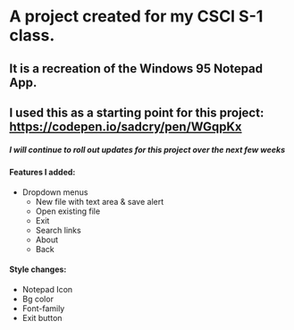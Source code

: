 # A project created for my CSCI S-1 class.
## It is a recreation of the Windows 95 Notepad App.
## I used this as a starting point for this project: https://codepen.io/sadcry/pen/WGqpKx

##### *I will continue to roll out updates for this project over the next few weeks*

#### Features I added: 
* Dropdown menus
  * New file with text area & save alert
  * Open existing file
  * Exit
  * Search links 
  * About 
  * Back 

#### Style changes:

* Notepad Icon
* Bg color
* Font-family
* Exit button

